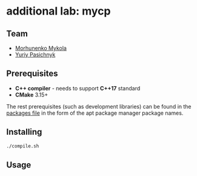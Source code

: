 # additional lab: mycp

## Team

 - [Morhunenko Mykola](https://github.com/Myralllka)
 - [Yuriy Pasichnyk](https://github.com/Fenix-125)
 
## Prerequisites

 - **C++ compiler** - needs to support **C++17** standard
 - **CMake** 3.15+
 
The rest prerequisites (such as development libraries) can be found in the [packages file](./apt_packages.txt) in the form of the apt package manager package names.

## Installing

```bash
./compile.sh
```

## Usage
